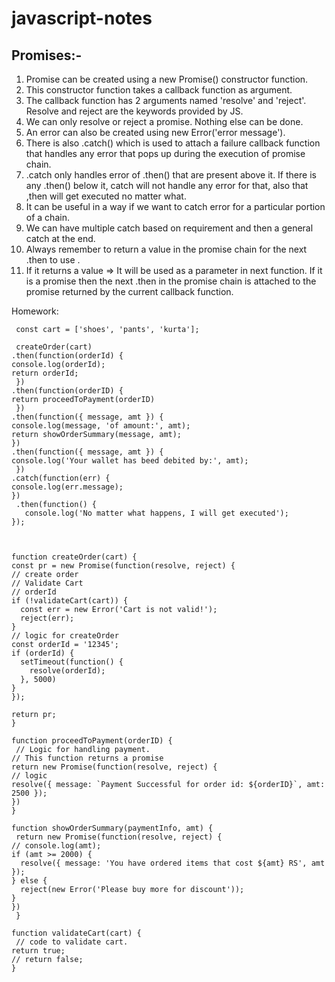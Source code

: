 # javascript-notes

Promises:-
-----------

1. Promise can be created using a new Promise() constructor function.
2. This constructor function takes a callback function as argument. 
3. The callback function has 2 arguments named 'resolve' and 'reject'. Resolve and reject are the keywords provided by JS.
4. We can only resolve or reject a promise. Nothing else can be done.
5. An error can also be created using new Error('error message').
6. There is also .catch() which is used to attach a failure callback function that handles any error that pops up during the execution of promise chain.
7. .catch only handles error of .then() that are present above it. If there is any .then() below it, catch will not handle any error for that, also that ,then will get executed no matter what.
8. It can be useful in a way if we want to catch error for a particular portion of a chain.
9. We can have multiple catch based on requirement and then a general catch at the end.
10. Always remember to return a value in the promise chain for the next .then to use .
11. If it returns a value => It will be  used as a parameter in next function. If it is a promise then the next .then in the promise chain is attached to the promise returned by the current callback function.

Homework:


     const cart = ['shoes', 'pants', 'kurta'];

     createOrder(cart)
    .then(function(orderId) {
    console.log(orderId);
    return orderId;
     })
    .then(function(orderID) {
    return proceedToPayment(orderID)
     })
    .then(function({ message, amt }) {
    console.log(message, 'of amount:', amt);
    return showOrderSummary(message, amt);
    })
    .then(function({ message, amt }) {
    console.log('Your wallet has beed debited by:', amt);
     })
    .catch(function(err) {
    console.log(err.message);
    })
     .then(function() {
       console.log('No matter what happens, I will get executed');
    });



    function createOrder(cart) {
    const pr = new Promise(function(resolve, reject) {
    // create order
    // Validate Cart
    // orderId
    if (!validateCart(cart)) {
      const err = new Error('Cart is not valid!');
      reject(err);
    }
    // logic for createOrder
    const orderId = '12345';
    if (orderId) {
      setTimeout(function() {
        resolve(orderId);
      }, 5000)
    }
    });

    return pr;
    }

    function proceedToPayment(orderID) {
     // Logic for handling payment.
    // This function returns a promise
    return new Promise(function(resolve, reject) {
    // logic
    resolve({ message: `Payment Successful for order id: ${orderID}`, amt: 2500 });
    })
    }

    function showOrderSummary(paymentInfo, amt) {
     return new Promise(function(resolve, reject) {
    // console.log(amt);
    if (amt >= 2000) {
      resolve({ message: 'You have ordered items that cost ${amt} RS', amt });
    } else {
      reject(new Error('Please buy more for discount'));
    }
    })
     }

    function validateCart(cart) {
     // code to validate cart.
    return true;
    // return false;
    } 
